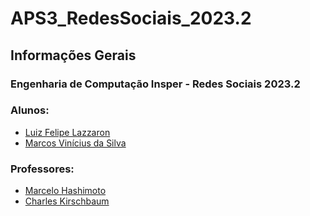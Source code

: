 # APS3_RedesSociais_2023.2

<h2>Informações Gerais</h2>

<h3>Engenharia de Computação Insper - Redes Sociais 2023.2</h3>

<h3>Alunos:</h3>
<ul>
  <li><a href=https://www.linkedin.com/in/luiz-felipe-lazzaron/>Luiz Felipe Lazzaron</a></li>
  <li><a href=https://www.linkedin.com/in/marcosvinis/>Marcos Vinícius da Silva</a></li>
</ul>

<h3>Professores:</h3> 
<ul>
  <li><a href=https://www.insper.edu.br/pesquisa-e-conhecimento/docentes-pesquisadores/marcelo-hashimoto/>Marcelo Hashimoto</a></li>
  <li><a href=https://www.insper.edu.br/pesquisa-e-conhecimento/docentes-pesquisadores/charles-kirschbaum/>Charles Kirschbaum</a></li>
</ul>
